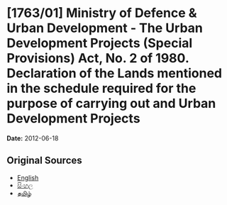 # [1763/01] Ministry of Defence & Urban Development - The Urban Development Projects (Special Provisions) Act, No. 2 of 1980. Declaration of the Lands mentioned in the schedule required for the purpose of carrying out and Urban Development Projects

**Date:** 2012-06-18

## Original Sources

- [English](https://documents.gov.lk/view/extra-gazettes/2012/6/1763-01_E.pdf)
- [සිංහල](https://documents.gov.lk/view/extra-gazettes/2012/6/1763-01_S.pdf)
- [தமிழ்](https://documents.gov.lk/view/extra-gazettes/2012/6/1763-01_T.pdf)
